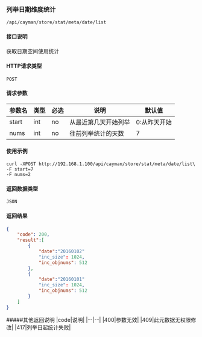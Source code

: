 ### 列举日期维度统计

`/api/cayman/store/stat/meta/date/list`

#### 接口说明
获取日期空间使用统计

#### HTTP请求类型
`POST`

#### 请求参数
|参数名|类型|必选|说明|默认值|
|--|--|--|--|--|
|start|int|no|从最近第几天开始列举|0:从昨天开始|
|nums|int|no|往前列举统计的天数|7|


#### 使用示例
```
curl -XPOST http://192.168.1.100/api/cayman/store/stat/meta/date/list\
-F start=7
-F nums=2
```

#### 返回数据类型
`JSON`

#### 返回结果
```json
{
	"code":	200,
	"result":[
	    {
	        "date":"20160102"
    		"inc_size":	1024,
    		"inc_objnums": 512
		},
	    {
	        "date":"20160101"
    		"inc_size":	1024,
    		"inc_objnums": 512
		}
    ]
}
```
#####其他返回说明
|code|说明|
|--|--|
|400|参数无效|
|409|此元数据无权限修改|
|417|列举日起统计失败|